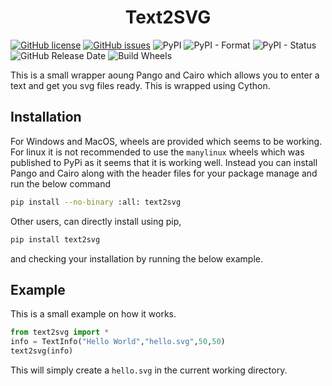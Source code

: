 <h1 align="center">Text2SVG</h1>


[![GitHub license](https://img.shields.io/github/license/naveen521kk/text2svg?style=flat-square)](https://github.com/naveen521kk/text2svg/blob/main/LICENSE)
[![GitHub issues](https://img.shields.io/github/issues/naveen521kk/text2svg?style=flat-square)](https://github.com/naveen521kk/text2svg/issues)
![PyPI](https://img.shields.io/pypi/v/text2svg?style=flat-square)
![PyPI - Format](https://img.shields.io/pypi/format/text2svg?style=flat-square)
![PyPI - Status](https://img.shields.io/pypi/status/text2svg)
![GitHub Release Date](https://img.shields.io/github/release-date/naveen521kk/text2svg?style=flat-square)
![Build Wheels](https://github.com/naveen521kk/text2svg/workflows/Build%20Wheels/badge.svg)

This is a small wrapper aoung Pango and Cairo which allows you to enter a text and get you svg files ready. This is wrapped using Cython.

## Installation

For Windows and MacOS, wheels are provided which seems to be working. For linux it is not recommended to use the `manylinux` wheels which was published to PyPi as it seems that it is working well. Instead you can install Pango and Cairo along with the header files for your package manage and run the below command
```sh
pip install --no-binary :all: text2svg
```

Other users, can directly install using pip,

```sh
pip install text2svg
```
and checking your installation by running the below example.

## Example

This is a small example on how it works.
```py
from text2svg import *
info = TextInfo("Hello World","hello.svg",50,50)
text2svg(info)
```

This will simply create a `hello.svg` in the current working directory.

